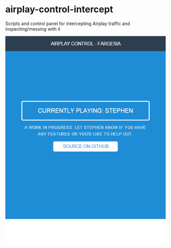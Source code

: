 # airplay-control-intercept
Scripts and control panel for intercepting Airplay traffic and inspecting/messing with it

![A preview of the interface](/docs/preview.png?raw=true)
